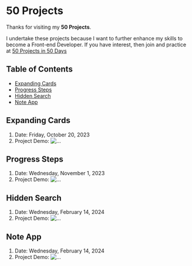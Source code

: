 # 50 Projects

Thanks for visiting my **50 Projects**.

I undertake these projects because I want to further enhance my skills to become a Front-end Developer. If you have interest, then join and practice at [50 Projects in 50 Days](https://50projects50days.com/)

## Table of Contents
- [Expanding Cards](#expanding-cards)
- [Progress Steps](#progress-steps)
- [Hidden Search](#hidden-search)
- [Note App](#note-app)

## Expanding Cards
1. Date: Friday, October 20, 2023
2. Project Demo:
![...](https:)

## Progress Steps
1. Date: Wednesday, November 1, 2023
2. Project Demo:
![...](https:)

## Hidden Search
1. Date: Wednesday, February 14, 2024
2. Project Demo:
![...](https:)

## Note App
1. Date: Wednesday, February 14, 2024
2. Project Demo:
![...](https:)